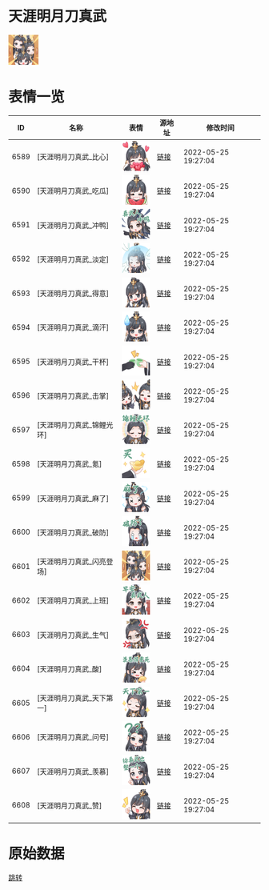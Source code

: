 # 天涯明月刀真武

<img src="./cover.png" height="60" alt="cover" />

# 表情一览

|ID|名称|表情|源地址|修改时间|
|----|----|----|----|----|
|6589|[天涯明月刀真武_比心]|<img src="./pic/006589_%5B天涯明月刀真武_比心%5D.png" height="60" alt="比心"/>|[链接](http://i0.hdslb.com/bfs/emote/02252e8eaf9032d1b03c5b5d2fbf846a7219a785.png)|2022-05-25 19:27:04|
|6590|[天涯明月刀真武_吃瓜]|<img src="./pic/006590_%5B天涯明月刀真武_吃瓜%5D.png" height="60" alt="吃瓜"/>|[链接](http://i0.hdslb.com/bfs/emote/a754d0dc004f914640e405e1e4b8a845f31f2f1c.png)|2022-05-25 19:27:04|
|6591|[天涯明月刀真武_冲鸭]|<img src="./pic/006591_%5B天涯明月刀真武_冲鸭%5D.png" height="60" alt="冲鸭"/>|[链接](http://i0.hdslb.com/bfs/emote/a31b7f3dcc3e46d470abe7d07504d0b0b6088100.png)|2022-05-25 19:27:04|
|6592|[天涯明月刀真武_淡定]|<img src="./pic/006592_%5B天涯明月刀真武_淡定%5D.png" height="60" alt="淡定"/>|[链接](http://i0.hdslb.com/bfs/emote/11e848463f8d8c1de9d93099f8d000df4ca4b3bf.png)|2022-05-25 19:27:04|
|6593|[天涯明月刀真武_得意]|<img src="./pic/006593_%5B天涯明月刀真武_得意%5D.png" height="60" alt="得意"/>|[链接](http://i0.hdslb.com/bfs/emote/3e8a533c6444e0277289bb965a4dbf2e3ac93c92.png)|2022-05-25 19:27:04|
|6594|[天涯明月刀真武_滴汗]|<img src="./pic/006594_%5B天涯明月刀真武_滴汗%5D.png" height="60" alt="滴汗"/>|[链接](http://i0.hdslb.com/bfs/emote/aa1f5fd752c80d0c765de8c6ae45b4ef8eb4b38f.png)|2022-05-25 19:27:04|
|6595|[天涯明月刀真武_干杯]|<img src="./pic/006595_%5B天涯明月刀真武_干杯%5D.png" height="60" alt="干杯"/>|[链接](http://i0.hdslb.com/bfs/emote/7f50a8ca4a1b9bc3c143f4a7e8413e5eedb6fab3.png)|2022-05-25 19:27:04|
|6596|[天涯明月刀真武_击掌]|<img src="./pic/006596_%5B天涯明月刀真武_击掌%5D.png" height="60" alt="击掌"/>|[链接](http://i0.hdslb.com/bfs/emote/d166deb49dbb6c60631952c21a4452fa99705f80.png)|2022-05-25 19:27:04|
|6597|[天涯明月刀真武_锦鲤光环]|<img src="./pic/006597_%5B天涯明月刀真武_锦鲤光环%5D.png" height="60" alt="锦鲤光环"/>|[链接](http://i0.hdslb.com/bfs/emote/c11ae63693e4f3ab0dbf309e98f5c40dce76124c.png)|2022-05-25 19:27:04|
|6598|[天涯明月刀真武_氪]|<img src="./pic/006598_%5B天涯明月刀真武_氪%5D.png" height="60" alt="氪"/>|[链接](http://i0.hdslb.com/bfs/emote/e90e69f2015445bb2573a777e3fab52064b8060a.png)|2022-05-25 19:27:04|
|6599|[天涯明月刀真武_麻了]|<img src="./pic/006599_%5B天涯明月刀真武_麻了%5D.png" height="60" alt="麻了"/>|[链接](http://i0.hdslb.com/bfs/emote/7acc0d6d6512ea1bf8fabf226e21dc1e19003b0a.png)|2022-05-25 19:27:04|
|6600|[天涯明月刀真武_破防]|<img src="./pic/006600_%5B天涯明月刀真武_破防%5D.png" height="60" alt="破防"/>|[链接](http://i0.hdslb.com/bfs/emote/7dde39ab67228d7980040f3203dbde4680085640.png)|2022-05-25 19:27:04|
|6601|[天涯明月刀真武_闪亮登场]|<img src="./pic/006601_%5B天涯明月刀真武_闪亮登场%5D.png" height="60" alt="闪亮登场"/>|[链接](http://i0.hdslb.com/bfs/emote/b145201569e5bd2d8b1be3ee18e9c587dd9ed2df.png)|2022-05-25 19:27:04|
|6602|[天涯明月刀真武_上班]|<img src="./pic/006602_%5B天涯明月刀真武_上班%5D.png" height="60" alt="上班"/>|[链接](http://i0.hdslb.com/bfs/emote/79cfc02371f3dea855868ead71a780d14364f35e.png)|2022-05-25 19:27:04|
|6603|[天涯明月刀真武_生气]|<img src="./pic/006603_%5B天涯明月刀真武_生气%5D.png" height="60" alt="生气"/>|[链接](http://i0.hdslb.com/bfs/emote/34ca596e25f7aefb2bb1e5aaa6b46cc36a52b26d.png)|2022-05-25 19:27:04|
|6604|[天涯明月刀真武_酸]|<img src="./pic/006604_%5B天涯明月刀真武_酸%5D.png" height="60" alt="酸"/>|[链接](http://i0.hdslb.com/bfs/emote/fee3803c30c9c997dc263c17fc7d6d16f1219d5c.png)|2022-05-25 19:27:04|
|6605|[天涯明月刀真武_天下第一]|<img src="./pic/006605_%5B天涯明月刀真武_天下第一%5D.png" height="60" alt="天下第一"/>|[链接](http://i0.hdslb.com/bfs/emote/4984061e91b65269ae64f010f3cfde91e30c96d1.png)|2022-05-25 19:27:04|
|6606|[天涯明月刀真武_问号]|<img src="./pic/006606_%5B天涯明月刀真武_问号%5D.png" height="60" alt="问号"/>|[链接](http://i0.hdslb.com/bfs/emote/dc5315d17610e4de4d88be4dde0a4b451ce639eb.png)|2022-05-25 19:27:04|
|6607|[天涯明月刀真武_羡慕]|<img src="./pic/006607_%5B天涯明月刀真武_羡慕%5D.png" height="60" alt="羡慕"/>|[链接](http://i0.hdslb.com/bfs/emote/13be7cc6314db40353c8cdfcccc89dff96b50505.png)|2022-05-25 19:27:04|
|6608|[天涯明月刀真武_赞]|<img src="./pic/006608_%5B天涯明月刀真武_赞%5D.png" height="60" alt="赞"/>|[链接](http://i0.hdslb.com/bfs/emote/723480c2f4427f06139fe5cc6f3526ec457a14c3.png)|2022-05-25 19:27:04|

# 原始数据

[跳转](./raw.json)


